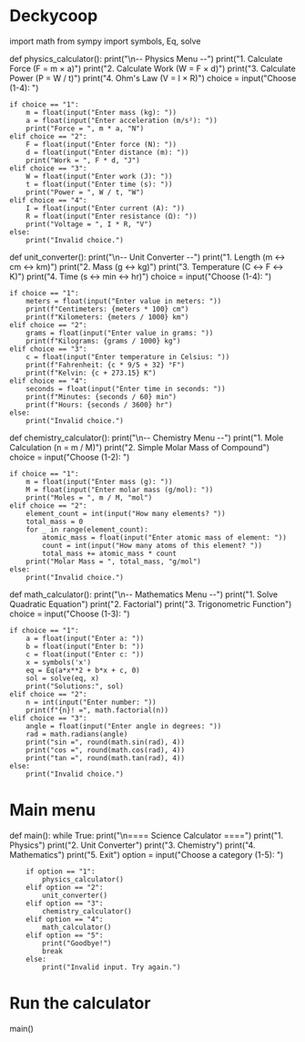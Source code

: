 # Deckycoop

import math
from sympy import symbols, Eq, solve

def physics_calculator():
    print("\n-- Physics Menu --")
    print("1. Calculate Force (F = m × a)")
    print("2. Calculate Work (W = F × d)")
    print("3. Calculate Power (P = W / t)")
    print("4. Ohm's Law (V = I × R)")
    choice = input("Choose (1-4): ")

    if choice == "1":
        m = float(input("Enter mass (kg): "))
        a = float(input("Enter acceleration (m/s²): "))
        print("Force = ", m * a, "N")
    elif choice == "2":
        F = float(input("Enter force (N): "))
        d = float(input("Enter distance (m): "))
        print("Work = ", F * d, "J")
    elif choice == "3":
        W = float(input("Enter work (J): "))
        t = float(input("Enter time (s): "))
        print("Power = ", W / t, "W")
    elif choice == "4":
        I = float(input("Enter current (A): "))
        R = float(input("Enter resistance (Ω): "))
        print("Voltage = ", I * R, "V")
    else:
        print("Invalid choice.")

def unit_converter():
    print("\n-- Unit Converter --")
    print("1. Length (m ↔ cm ↔ km)")
    print("2. Mass (g ↔ kg)")
    print("3. Temperature (C ↔ F ↔ K)")
    print("4. Time (s ↔ min ↔ hr)")
    choice = input("Choose (1-4): ")

    if choice == "1":
        meters = float(input("Enter value in meters: "))
        print(f"Centimeters: {meters * 100} cm")
        print(f"Kilometers: {meters / 1000} km")
    elif choice == "2":
        grams = float(input("Enter value in grams: "))
        print(f"Kilograms: {grams / 1000} kg")
    elif choice == "3":
        c = float(input("Enter temperature in Celsius: "))
        print(f"Fahrenheit: {c * 9/5 + 32} °F")
        print(f"Kelvin: {c + 273.15} K")
    elif choice == "4":
        seconds = float(input("Enter time in seconds: "))
        print(f"Minutes: {seconds / 60} min")
        print(f"Hours: {seconds / 3600} hr")
    else:
        print("Invalid choice.")

def chemistry_calculator():
    print("\n-- Chemistry Menu --")
    print("1. Mole Calculation (n = m / M)")
    print("2. Simple Molar Mass of Compound")
    choice = input("Choose (1-2): ")

    if choice == "1":
        m = float(input("Enter mass (g): "))
        M = float(input("Enter molar mass (g/mol): "))
        print("Moles = ", m / M, "mol")
    elif choice == "2":
        element_count = int(input("How many elements? "))
        total_mass = 0
        for _ in range(element_count):
            atomic_mass = float(input("Enter atomic mass of element: "))
            count = int(input("How many atoms of this element? "))
            total_mass += atomic_mass * count
        print("Molar Mass = ", total_mass, "g/mol")
    else:
        print("Invalid choice.")

def math_calculator():
    print("\n-- Mathematics Menu --")
    print("1. Solve Quadratic Equation")
    print("2. Factorial")
    print("3. Trigonometric Function")
    choice = input("Choose (1-3): ")

    if choice == "1":
        a = float(input("Enter a: "))
        b = float(input("Enter b: "))
        c = float(input("Enter c: "))
        x = symbols('x')
        eq = Eq(a*x**2 + b*x + c, 0)
        sol = solve(eq, x)
        print("Solutions:", sol)
    elif choice == "2":
        n = int(input("Enter number: "))
        print(f"{n}! =", math.factorial(n))
    elif choice == "3":
        angle = float(input("Enter angle in degrees: "))
        rad = math.radians(angle)
        print("sin =", round(math.sin(rad), 4))
        print("cos =", round(math.cos(rad), 4))
        print("tan =", round(math.tan(rad), 4))
    else:
        print("Invalid choice.")

# Main menu
def main():
    while True:
        print("\n==== Science Calculator ====")
        print("1. Physics")
        print("2. Unit Converter")
        print("3. Chemistry")
        print("4. Mathematics")
        print("5. Exit")
        option = input("Choose a category (1-5): ")

        if option == "1":
            physics_calculator()
        elif option == "2":
            unit_converter()
        elif option == "3":
            chemistry_calculator()
        elif option == "4":
            math_calculator()
        elif option == "5":
            print("Goodbye!")
            break
        else:
            print("Invalid input. Try again.")

# Run the calculator
main() 